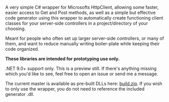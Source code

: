 A very simple C# wrapper for Microsofts HttpClient, allowing some faster, easier access to Get and Post methods, as well as a simple but effective code generator using this wrapper to automatically create functioning client classes for your server-side controllers in a project/directory of your choosing.

Meant for people who often set up larger server-side controllers, or many of them, and want to reduce manually writing boiler-plate while keeping their code organized.

**These libraries are intended for prototyping use only.**

.NET 9.0+ support only. This is a preview still. If there's anything missing which you'd like to see, feel free to open an issue or send me a message.

The current master is available as pre-built DLLs here: [build.zip](https://github.com/user-attachments/files/19150090/build.zip).
If you wish to only use the wrapper, you do not need to reference the included generator .dll.
